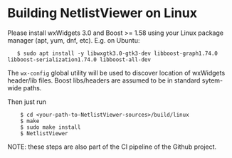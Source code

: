 # Building NetlistViewer on Linux

Please install wxWidgets 3.0 and Boost >= 1.58 using your Linux package manager (apt, yum, dnf, etc).
E.g. on Ubuntu:

```
   $ sudo apt install -y libwxgtk3.0-gtk3-dev libboost-graph1.74.0 libboost-serialization1.74.0 libboost-all-dev
```

The `wx-config` global utility will be used to discover location of wxWidgets header/lib files.
Boost libs/headers are assumed to be in standard sytem-wide paths.

Then just run

```
    $ cd <your-path-to-NetlistViewer-sources>/build/linux 
	$ make
    $ sudo make install
    $ NetlistViewer
```

NOTE: these steps are also part of the CI pipeline of the Github project.